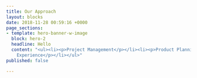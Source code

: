 ```yaml
---
title: Our Approach
layout: blocks
date: 2018-11-28 00:59:16 +0000
page_sections:
- template: hero-banner-w-image
  block: hero-2
  headline: Hello
  content: "<ul><li><p>Project Management</p></li><li><p>Product Planning</p></li><li><p>Technical
    Experience</p></li></ul>"
published: false

---
```

